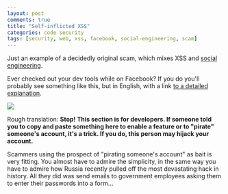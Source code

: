 ```yaml
---
layout: post
comments: true
title: "Self-inflicted XSS"
categories: code security
tags: [security, web, xss, facebook, social-engineering, scam]
---
```


Just an example of a decidedly original scam, which mixes XSS and [social engineering](https://en.wikipedia.org/wiki/Social_engineering_(security)).

Ever checked out your dev tools while on Facebook? If you do you'll probably see something like this, but in English, with a link [to a detailed explanation](https://www.facebook.com/selfxss).

<div class="image"><a href="https://raw.githubusercontent.com/kylebebak/kylebebak.github.io/master/_assets/img/self_inflicted_xss.png"><img src="https://raw.githubusercontent.com/kylebebak/kylebebak.github.io/master/_assets/img/thumbs/self_inflicted_xss.png"></a></div>

Rough translation: __Stop! This section is for developers. If someone told you to copy and paste something here to enable a feature or to "pirate" someone's account, it's a trick. If you do, this person may hijack your account.__

Scammers using the prospect of "pirating someone's account" as bait is very fitting. You almost have to admire the simplicity, in the same way you have to admire how Russia recently pulled off the most devastating hack in history. All they did was send emails to government employees asking them to enter their passwords into a form...
